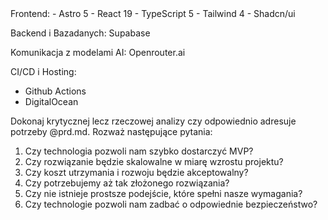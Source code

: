<tech-stack>
Frontend:
- Astro 5
- React 19
- TypeScript 5
- Tailwind 4
- Shadcn/ui

Backend i Bazadanych:
Supabase

Komunikacja z modelami AI:
Openrouter.ai

CI/CD i Hosting:
- Github Actions
- DigitalOcean
</tech-stack>

Dokonaj krytycznej lecz rzeczowej analizy czy <tech-stack> odpowiednio adresuje potrzeby @prd.md. Rozważ następujące pytania:
1. Czy technologia pozwoli nam szybko dostarczyć MVP?
2. Czy rozwiązanie będzie skalowalne w miarę wzrostu projektu?
3. Czy koszt utrzymania i rozwoju będzie akceptowalny?
4. Czy potrzebujemy aż tak złożonego rozwiązania?
5. Czy nie istnieje prostsze podejście, które spełni nasze wymagania?
6. Czy technologie pozwoli nam zadbać o odpowiednie bezpieczeństwo?